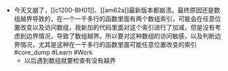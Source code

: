 - 今天又崩了，[[c1200-BH01]]、[[am62a]]最新版本都崩溃。最终原因还是数组越界导致的，在一个一千多行的函数里面有两个数组索引，可能会在任意位置改变以及访问数组，我新加的代码里面对这个索引进行了加减，但是没有考虑到边界情况，导致了数组越界。所以要对这种数组的访问敏感，以及判断边界情况，尤其是这种在一千多行的函数里面可能任意位置改变的索引  #core_dump #Learn #Work
	- 以后遇到数组就要检查有没有越界